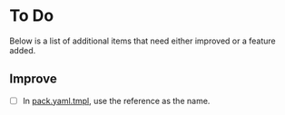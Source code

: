 # To Do
Below is a list of additional items that need either improved or a feature added.

## Improve
*   [ ] In [pack.yaml.tmpl](templateFiles/pack.yaml.tmpl), use the reference as the name.